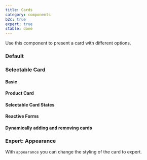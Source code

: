 ```yaml
---
title: Cards
category: components
b2c: true
expert: true
stable: done
---
```


Use this component to present a card with different options.

### Default

<!-- example(card) -->

### Selectable Card

#### Basic

<!-- example(selectable-card-basic) -->

#### Product Card

<!-- example(selectable-card-product) -->

#### Selectable Card States

<!-- example(selectable-card-states) -->

#### Reactive Forms

<!-- example(selectable-card-reactive) -->

#### Dynamically adding and removing cards

<!-- example(selectable-card-dynamic) -->


<div class="docs-expert-container">

### Expert: Appearance
With `appearance` you can change the styling of the card to expert.

<!-- example(selectable-card-expert) -->
</div>
